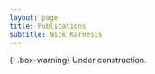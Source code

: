 ```yaml
---
layout: page
title: Publications
subtitle: Nick Karnesis
---
```


{: .box-warning}
Under construction.

<div id="ads_query_importer_widget"></div>
